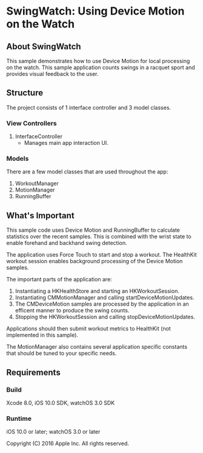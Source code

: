 # SwingWatch: Using Device Motion on the Watch

## About SwingWatch

This sample demonstrates how to use Device Motion for local processing on the watch. This sample application counts swings in a racquet sport and provides visual feedback to the user.

## Structure

The project consists of 1 interface controller and 3 model classes.

### View Controllers

1) InterfaceController 
    - Manages main app interaction UI.

### Models

There are a few model classes that are used throughout the app:

1) WorkoutManager
2) MotionManager
3) RunningBuffer

## What's Important

This sample code uses Device Motion and RunningBuffer to calculate statistics over the recent samples. This is combined with the wrist state to enable forehand and backhand swing detection.

The application uses Force Touch to start and stop a workout. The HealthKit workout session enables background processing of the Device Motion samples.

The important parts of the application are:
1. Instantiating a HKHealthStore and starting an HKWorkoutSession.
2. Instantiating CMMotionManager and calling startDeviceMotionUpdates.
3. The CMDeviceMotion samples are processed by the application in an efficent manner to produce the swing counts.
4. Stopping the HKWorkoutSession and calling stopDeviceMotionUpdates.

Applications should then submit workout metrics to HealthKit (not implemented in this sample).

The MotionManager also contains several application specific constants that should be tuned to your specific needs.

## Requirements

### Build
Xcode 8.0, iOS 10.0 SDK, watchOS 3.0 SDK

### Runtime
iOS 10.0 or later; watchOS 3.0 or later

Copyright (C) 2016 Apple Inc. All rights reserved.

